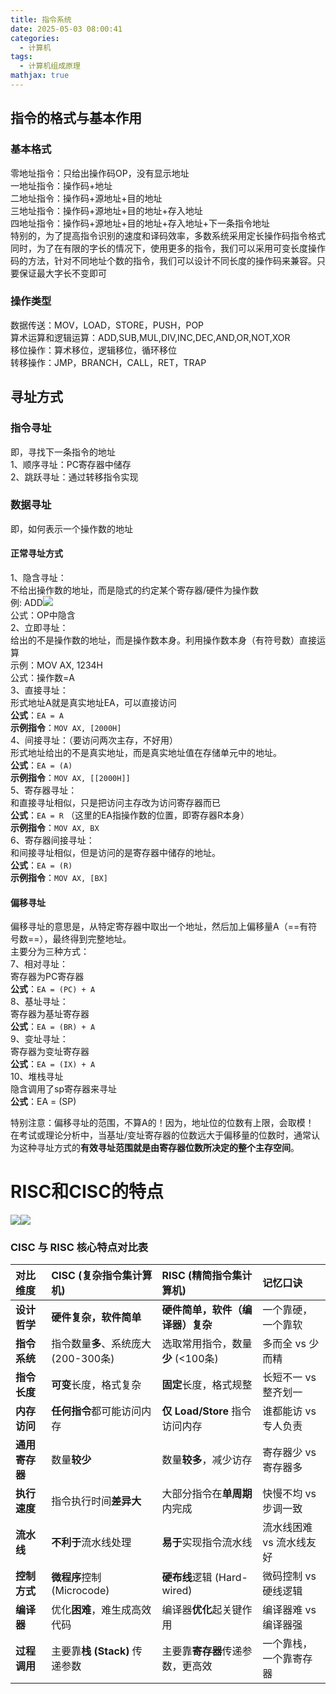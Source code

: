 ```yaml
---
title: 指令系统
date: 2025-05-03 08:00:41
categories:
  - 计算机
tags:
  - 计算机组成原理
mathjax: true
---
```


## 指令的格式与基本作用  

### 基本格式  
零地址指令：只给出操作码OP，没有显示地址  
一地址指令：操作码+地址  
二地址指令：操作码+源地址+目的地址  
三地址指令：操作码+源地址+目的地址+存入地址  
四地址指令：操作码+源地址+目的地址+存入地址+下一条指令地址  
特别的，为了提高指令识别的速度和译码效率，多数系统采用定长操作码指令格式  
同时，为了在有限的字长的情况下，使用更多的指令，我们可以采用可变长度操作码的方法，针对不同地址个数的指令，我们可以设计不同长度的操作码来兼容。只要保证最大字长不变即可  

### 操作类型  
数据传送：MOV，LOAD，STORE，PUSH，POP  
算术运算和逻辑运算：ADD,SUB,MUL,DIV,INC,DEC,AND,OR,NOT,XOR  
移位操作：算术移位，逻辑移位，循环移位  
转移操作：JMP，BRANCH，CALL，RET，TRAP  

## 寻址方式  

### 指令寻址  
即，寻找下一条指令的地址  
1、顺序寻址：PC寄存器中储存  
2、跳跃寻址：通过转移指令实现  

### 数据寻址  
即，如何表示一个操作数的地址  

#### 正常寻址方式  
1、隐含寻址：  
不给出操作数的地址，而是隐式的约定某个寄存器/硬件为操作数  
例: ADD![](/IMG/Pasted%20image%2020250612211016.png)  
公式：OP中隐含  
2、立即寻址：  
给出的不是操作数的地址，而是操作数本身。利用操作数本身（有符号数）直接运算  
示例：MOV AX, 1234H  
公式：操作数=A  
3、直接寻址：  
形式地址A就是真实地址EA，可以直接访问  
**公式**：`EA = A`  
**示例指令**：`MOV AX, [2000H]`  
4、间接寻址：（要访问两次主存，不好用）  
形式地址给出的不是真实地址，而是真实地址值在存储单元中的地址。  
**公式**：`EA = (A)`  
**示例指令**：`MOV AX, [[2000H]]`  
5、寄存器寻址：  
和直接寻址相似，只是把访问主存改为访问寄存器而已  
**公式**：`EA = R` （这里的EA指操作数的位置，即寄存器R本身）  
**示例指令**：`MOV AX, BX`  
6、寄存器间接寻址：  
和间接寻址相似，但是访问的是寄存器中储存的地址。  
**公式**：`EA = (R)`  
**示例指令**：`MOV AX, [BX]`  

#### 偏移寻址  
偏移寻址的意思是，从特定寄存器中取出一个地址，然后加上偏移量A（==有符号数==），最终得到完整地址。  
主要分为三种方式：  
7、相对寻址：  
寄存器为PC寄存器  
**公式**：`EA = (PC) + A`  
8、基址寻址：  
寄存器为基址寄存器  
**公式**：`EA = (BR) + A`  
9、变址寻址：  
寄存器为变址寄存器  
**公式**：`EA = (IX) + A`  
10、堆栈寻址  
隐含调用了sp寄存器来寻址  
**公式**：EA = (SP)  

特别注意：偏移寻址的范围，不算A的！因为，地址位的位数有上限，会取模！  
在考试或理论分析中，当基址/变址寄存器的位数远大于偏移量的位数时，通常认为这种寻址方式的**有效寻址范围就是由寄存器位数所决定的整个主存空间**。  

# RISC和CISC的特点  

![](/IMG/Pasted%20image%2020250614114151.png)![](/IMG/Pasted%20image%2020250614114218.png)  


### CISC 与 RISC 核心特点对比表  

| 对比维度      | CISC (复杂指令集计算机)           | RISC (精简指令集计算机)         | 记忆口诀           |  
| :-------- | :------------------------ | :---------------------- | :------------- |  
| **设计哲学**  | **硬件复杂，软件简单**             | **硬件简单，软件（编译器）复杂**      | 一个靠硬，一个靠软      |  
| **指令系统**  | 指令数量**多**、系统庞大 (200-300条) | 选取常用指令，数量**少** (<100条)  | 多而全 vs 少而精     |  
| **指令长度**  | **可变**长度，格式复杂             | **固定**长度，格式规整           | 长短不一 vs 整齐划一   |  
| **内存访问**  | **任何指令**都可能访问内存           | **仅 Load/Store** 指令访问内存 | 谁都能访 vs 专人负责   |  
| **通用寄存器** | 数量**较少**                  | 数量**较多**，减少访存           | 寄存器少 vs 寄存器多   |  
| **执行速度**  | 指令执行时间**差异大**             | 大部分指令在**单周期**内完成        | 快慢不均 vs 步调一致   |  
| **流水线**   | **不利于**流水线处理              | **易于**实现指令流水线           | 流水线困难 vs 流水线友好 |  
| **控制方式**  | **微程序**控制 (Microcode)     | **硬布线**逻辑 (Hard-wired)  | 微码控制 vs 硬线逻辑   |  
| **编译器**   | 优化**困难**，难生成高效代码          | 编译器**优化**起关键作用          | 编译器难 vs 编译器强   |  
| **过程调用**  | 主要靠**栈 (Stack)** 传递参数     | 主要靠**寄存器**传递参数，更高效      | 一个靠栈，一个靠寄存器    |  
